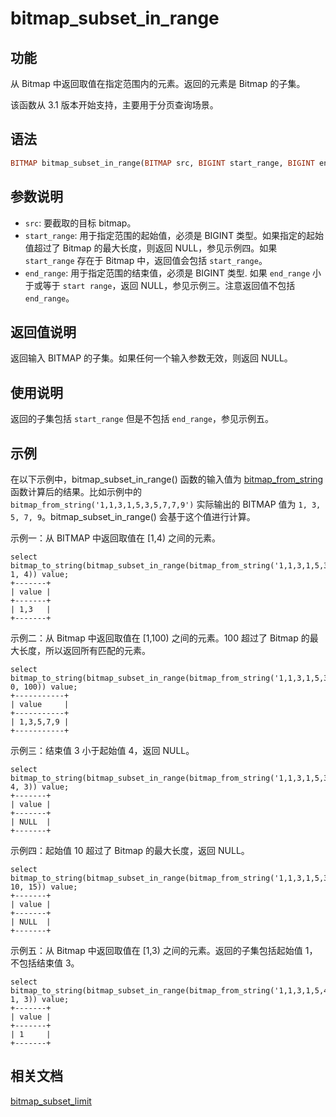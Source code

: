 # bitmap_subset_in_range

## 功能

从 Bitmap 中返回取值在指定范围内的元素。返回的元素是 Bitmap 的子集。

该函数从 3.1 版本开始支持，主要用于分页查询场景。

## 语法

```Haskell
BITMAP bitmap_subset_in_range(BITMAP src, BIGINT start_range, BIGINT end_range)
```

## 参数说明

- `src`: 要截取的目标 bitmap。
- `start_range`: 用于指定范围的起始值，必须是 BIGINT 类型。如果指定的起始值超过了 Bitmap 的最大长度，则返回 NULL，参见示例四。如果 `start_range` 存在于 Bitmap 中，返回值会包括 `start_range`。
- `end_range`: 用于指定范围的结束值，必须是 BIGINT 类型. 如果 `end_range` 小于或等于 `start range`，返回 NULL，参见示例三。注意返回值不包括 `end_range`。

## 返回值说明

返回输入 BITMAP 的子集。如果任何一个输入参数无效，则返回 NULL。

## 使用说明

返回的子集包括 `start_range` 但是不包括 `end_range`，参见示例五。

## 示例

在以下示例中，bitmap_subset_in_range() 函数的输入值为 [bitmap_from_string](./bitmap_from_string.md) 函数计算后的结果。比如示例中的 `bitmap_from_string('1,1,3,1,5,3,5,7,7,9')` 实际输出的 BITMAP 值为 `1, 3, 5, 7, 9`。bitmap_subset_in_range() 会基于这个值进行计算。

示例一：从 BITMAP 中返回取值在 [1,4) 之间的元素。

```Plaintext
select bitmap_to_string(bitmap_subset_in_range(bitmap_from_string('1,1,3,1,5,3,5,7,7,9'), 1, 4)) value;
+-------+
| value |
+-------+
| 1,3   |
+-------+
```

示例二：从 Bitmap 中返回取值在 [1,100) 之间的元素。100 超过了 Bitmap 的最大长度，所以返回所有匹配的元素。

```Plaintext
select bitmap_to_string(bitmap_subset_in_range(bitmap_from_string('1,1,3,1,5,3,5,7,7,9'), 0, 100)) value;
+-----------+
| value     |
+-----------+
| 1,3,5,7,9 |
+-----------+
```

示例三：结束值 3 小于起始值 4，返回 NULL。

```Plaintext
select bitmap_to_string(bitmap_subset_in_range(bitmap_from_string('1,1,3,1,5,3,5,7,7,9'), 4, 3)) value;
+-------+
| value |
+-------+
| NULL  |
+-------+
```

示例四：起始值 10 超过了 Bitmap 的最大长度，返回 NULL。

```Plain
select bitmap_to_string(bitmap_subset_in_range(bitmap_from_string('1,1,3,1,5,3,5,7,7,9'), 10, 15)) value;
+-------+
| value |
+-------+
| NULL  |
+-------+
```

示例五：从 Bitmap 中返回取值在 [1,3) 之间的元素。返回的子集包括起始值 1，不包括结束值 3。

```plaintext
select bitmap_to_string(bitmap_subset_in_range(bitmap_from_string('1,1,3,1,5,4,5,6,7,9'), 1, 3)) value;
+-------+
| value |
+-------+
| 1     |
+-------+
```

## 相关文档

[bitmap_subset_limit](./bitmap_subset_limit.md)
